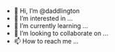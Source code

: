 - 👋 Hi, I’m @daddlington
- 👀 I’m interested in ...
- 🌱 I’m currently learning ...
- 💞️ I’m looking to collaborate on ...
- 📫 How to reach me ...

<!---
daddlington/daddlington is a ✨ special ✨ repository because its `README.md` (this file) appears on your GitHub profile.
You can click the Preview link to take a look at your changes.
--->
